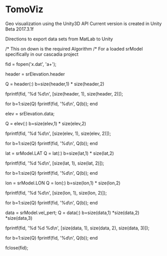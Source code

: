 # TomoViz
Geo visualization using the Unity3D API
Current version is created in Unity Beta 2017.3.1f

Directions to export data sets from MatLab to Unity

/* This on down is the required Algorithm
/* For a loaded srModel specifically in our cascadia project



fid = fopen('x.dat', 'a+');


header = srElevation.header

Q = header(:)
b=size(header,1) * size(header,2)

fprintf(fid, '%d %d\n', [size(header, 1), size(header, 2)]);

for b=1:size(Q)
  fprintf(fid, '%d\n', Q(b));
end


elev = srElevation.data;

Q = elev(:)
b=size(elev,1) * size(elev,2)

fprintf(fid, '%d %d\n', [size(elev, 1), size(elev, 2)]);

for b=1:size(Q)
  fprintf(fid, '%d\n', Q(b));
end


lat = srModel.LAT
Q = lat(:)
b=size(lat,1) * size(lat,2)

fprintf(fid, '%d %d\n', [size(lat, 1), size(lat, 2)]);

for b=1:size(Q)
  fprintf(fid, '%d\n', Q(b));
end


lon = srModel.LON
Q = lon(:)
b=size(lon,1) * size(lon,2)

fprintf(fid, '%d %d\n', [size(lon, 1), size(lon, 2)]);

for b=1:size(Q)
  fprintf(fid, '%d\n', Q(b));
end


data = srModel.vel_pert;
Q = data(:)
b=size(data,1) *size(data,2) *size(data,3)


fprintf(fid, '%d %d %d\n', [size(data, 1), size(data, 2), size(data, 3)]);

for b=1:size(Q)
  fprintf(fid, '%d\n', Q(b));
end


fclose(fid);

